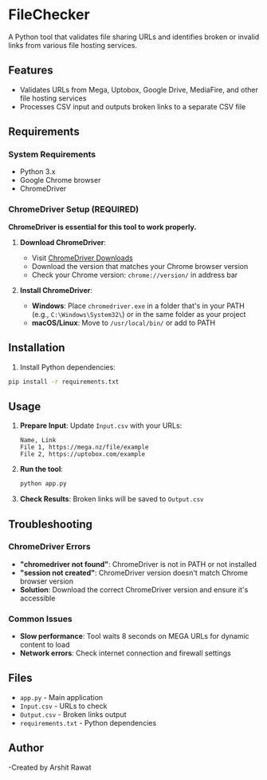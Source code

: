 # FileChecker

A Python tool that validates file sharing URLs and identifies broken or invalid links from various file hosting services.

## Features

- Validates URLs from Mega, Uptobox, Google Drive, MediaFire, and other file hosting services
- Processes CSV input and outputs broken links to a separate CSV file

## Requirements

### System Requirements
- Python 3.x
- Google Chrome browser
- ChromeDriver

### ChromeDriver Setup (REQUIRED)
**ChromeDriver is essential for this tool to work properly.**

1. **Download ChromeDriver**:
   - Visit [ChromeDriver Downloads](https://chromedriver.chromium.org/)
   - Download the version that matches your Chrome browser version
   - Check your Chrome version: `chrome://version/` in address bar

2. **Install ChromeDriver**:
   - **Windows**: Place `chromedriver.exe` in a folder that's in your PATH (e.g., `C:\Windows\System32\`) or in the same folder as your project
   - **macOS/Linux**: Move to `/usr/local/bin/` or add to PATH


## Installation

1. Install Python dependencies:
```bash
pip install -r requirements.txt
```

## Usage

1. **Prepare Input**: Update `Input.csv` with your URLs:
   ```csv
   Name, Link
   File 1, https://mega.nz/file/example
   File 2, https://uptobox.com/example
   ```

2. **Run the tool**:
   ```bash
   python app.py
   ```

3. **Check Results**: Broken links will be saved to `Output.csv`


## Troubleshooting

### ChromeDriver Errors
- **"chromedriver not found"**: ChromeDriver is not in PATH or not installed
- **"session not created"**: ChromeDriver version doesn't match Chrome browser version
- **Solution**: Download the correct ChromeDriver version and ensure it's accessible

### Common Issues
- **Slow performance**: Tool waits 8 seconds on MEGA URLs for dynamic content to load
- **Network errors**: Check internet connection and firewall settings

## Files

- `app.py` - Main application
- `Input.csv` - URLs to check
- `Output.csv` - Broken links output
- `requirements.txt` - Python dependencies

## Author
-Created by Arshit Rawat

